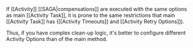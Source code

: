 If [[Activity]] [[SAGA|compensations]] are executed with the same options as main [[Activity Task]], it is prone to the same restrictions that main [[Activity Task]] has ([[Activity Timeouts]] and [[Activity Retry Options]]).

Thus, if you have complex clean-up logic, it's better to configure different Activity Options than of the main method.
